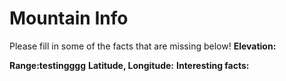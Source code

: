 # Mountain Info
Please fill in some of the facts that are missing below!
**Elevation:**

**Range:testingggg**
**Latitude, Longitude:**
**Interesting facts:**
